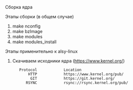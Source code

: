 Сборка ядра

Этапы сборки (в общем случае)

1. make nconfig
2. make bzImage
3. make modules
4. make modules_install

Этапы применительно к alsy-linux

1. Скачиваем исходники ядра (https://www.kernel.org/) 
          
          Protocol            Location
              HTTP            https://www.kernel.org/pub/
               GIT            https://git.kernel.org/
             RSYNC            rsync://rsync.kernel.org/pub/
